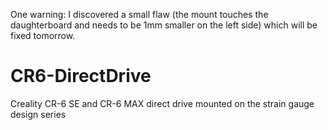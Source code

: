 One warning: I discovered a small flaw (the mount touches the daughterboard and needs to be 1mm smaller on the left side) which will be fixed tomorrow.

# CR6-DirectDrive
Creality CR-6 SE and CR-6 MAX direct drive mounted on the strain gauge design series

